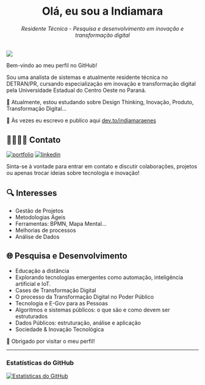 <h1 align="center">Olá, eu sou a Indiamara</h1>
<h6 align="center"><i>Residente Técnica - Pesquisa e desenvolvimento em inovação e transformação digital</i></h6>

![](https://komarev.com/ghpvc/?username=indiamaraenes&color=ff69b4)

Bem-vindo ao meu perfil no GitHub!

Sou uma analista de sistemas e atualmente residente técnica no DETRAN/PR, cursando especialização em inovação e transformação digital pela Universidade Estadual do Centro Oeste no Paraná.

🌱 Atualmente, estou estudando sobre Design Thinking, Inovação, Produto, Transformação Digital...

📖 Às vezes eu escrevo e publico aqui [dev.to/indiamaraenes](https://dev.to/indiamaraenes)

## 🫱🏼‍🫲🏽 Contato
[![portfolio](https://img.shields.io/badge/portfolio-000?style=for-the-badge&logo=ko-fi&logoColor=white)](https://beacons.ai/indiamara)
[![linkedin](https://img.shields.io/badge/linkedin-0A66C2?style=for-the-badge&logo=linkedin&logoColor=white)](https://www.linkedin.com/in/indiamara/)

Sinta-se à vontade para entrar em contato e discutir colaborações, projetos ou apenas trocar ideias sobre tecnologia e inovação!

##  🔍 Interesses
- Gestão de Projetos
- Metodologias Ágeis
- Ferramentas: BPMN, Mapa Mental...
- Melhorias de processos
- Análise de Dados

## 🌐 Pesquisa e Desenvolvimento
- Educação a distância
- Explorando tecnologias emergentes como automação, inteligência artificial e IoT.
- Cases de Transformação Digital
- O processo da Transformação Digital no Poder Público
- Tecnologia e E-Gov para as Pessoas
- Algoritmos e sistemas públicos: o que são e como devem ser estruturados
- Dados Públicos: estruturação, análise e aplicação
- Sociedade & Inovação Tecnológica

💓 Obrigado por visitar o meu perfil!


---
### Estatísticas do GitHub
[![Estatísticas do GitHub](https://github-readme-stats.vercel.app/api?username=indiamaraenes&show_icons=true&theme=dark)](https://github.com/indiamaraenes)

